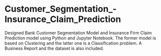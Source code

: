# Customer_Segmentation_-Insurance_Claim_Prediction

Designed Bank Customer Segmentation Model and Insurance Firm Claim Prediction model using Python and Jupyter Notebook. The former model is based on Clustering and the
latter one is a Classification problem. A Business Report and the dataset is also included.

